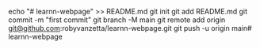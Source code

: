 echo "# learnn-webpage" >> README.md
git init
git add README.md
git commit -m "first commit"
git branch -M main
git remote add origin git@github.com:robyvanzetta/learnn-webpage.git
git push -u origin main#   l e a r n n - w e b p a g e  
 